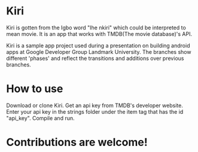 # Kiri

Kiri is gotten from the Igbo word "Ihe nkiri" which could be interpreted to mean movie. It is an app that works with TMDB(The movie database)'s API.

Kiri is a sample app project used during a presentation on building android apps at Google Developer Group Landmark University. The branches show different 'phases' and reflect the transitions and additions over previous branches. 

# How to use
Download or clone Kiri. Get an api key from TMDB's developer website. Enter your api key in the strings folder under the item tag that has the id "api_key". Compile and run.

# Contributions are welcome! 
